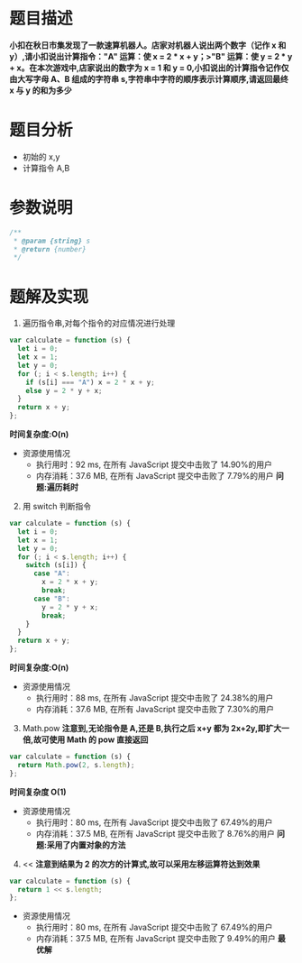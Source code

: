 # 题目描述

**小扣在秋日市集发现了一款速算机器人。店家对机器人说出两个数字（记作 x 和 y）,请小扣说出计算指令："A" 运算：使 x = 2 \* x + y；>"B" 运算：使 y = 2 \* y + x。在本次游戏中,店家说出的数字为 x = 1 和 y = 0,小扣说出的计算指令记作仅由大写字母 A、B 组成的字符串 s,字符串中字符的顺序表示计算顺序,请返回最终 x 与 y 的和为多少**

# 题目分析

- 初始的 x,y
- 计算指令 A,B

# 参数说明

```js
/**
 * @param {string} s
 * @return {number}
 */
```

# 题解及实现

1. 遍历指令串,对每个指令的对应情况进行处理

```js
var calculate = function (s) {
  let i = 0;
  let x = 1;
  let y = 0;
  for (; i < s.length; i++) {
    if (s[i] === "A") x = 2 * x + y;
    else y = 2 * y + x;
  }
  return x + y;
};
```

**时间复杂度:O(n)**

- 资源使用情况
  - 执行用时：92 ms, 在所有 JavaScript 提交中击败了 14.90%的用户
  - 内存消耗：37.6 MB, 在所有 JavaScript 提交中击败了 7.79%的用户
    **问题:遍历耗时**

2. 用 switch 判断指令

```js
var calculate = function (s) {
  let i = 0;
  let x = 1;
  let y = 0;
  for (; i < s.length; i++) {
    switch (s[i]) {
      case "A":
        x = 2 * x + y;
        break;
      case "B":
        y = 2 * y + x;
        break;
    }
  }
  return x + y;
};
```

**时间复杂度:O(n)**

- 资源使用情况
  - 执行用时：88 ms, 在所有 JavaScript 提交中击败了 24.38%的用户
  - 内存消耗：37.6 MB, 在所有 JavaScript 提交中击败了 7.30%的用户

3. Math.pow
   **注意到,无论指令是 A,还是 B,执行之后 x+y 都为 2x+2y,即扩大一倍,故可使用 Math 的 pow 直接返回**

```js
var calculate = function (s) {
  return Math.pow(2, s.length);
};
```

**时间复杂度 O(1)**

- 资源使用情况
  - 执行用时：80 ms, 在所有 JavaScript 提交中击败了 67.49%的用户
  - 内存消耗：37.5 MB, 在所有 JavaScript 提交中击败了 8.76%的用户
    **问题:采用了内置对象的方法**

4. <<
   **注意到结果为 2 的次方的计算式,故可以采用左移运算符达到效果**

```js
var calculate = function (s) {
  return 1 << s.length;
};
```

- 资源使用情况
  - 执行用时：80 ms, 在所有 JavaScript 提交中击败了 67.49%的用户
  - 内存消耗：37.5 MB, 在所有 JavaScript 提交中击败了 9.49%的用户
    **最优解**
